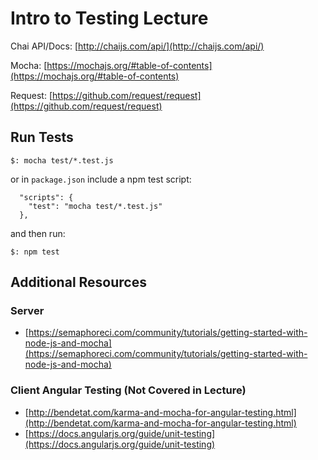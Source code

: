 # Intro to Testing Lecture

Chai API/Docs: [http://chaijs.com/api/](http://chaijs.com/api/)

Mocha: [https://mochajs.org/#table-of-contents](https://mochajs.org/#table-of-contents)

Request: [https://github.com/request/request](https://github.com/request/request)

## Run Tests

```
$: mocha test/*.test.js
```
or in `package.json` include a npm test script:

```
  "scripts": {
    "test": "mocha test/*.test.js"
  },
```

and then run:

```
$: npm test
```

## Additional Resources
### Server
- [https://semaphoreci.com/community/tutorials/getting-started-with-node-js-and-mocha](https://semaphoreci.com/community/tutorials/getting-started-with-node-js-and-mocha)

### Client Angular Testing (Not Covered in Lecture)
- [http://bendetat.com/karma-and-mocha-for-angular-testing.html](http://bendetat.com/karma-and-mocha-for-angular-testing.html)
- [https://docs.angularjs.org/guide/unit-testing](https://docs.angularjs.org/guide/unit-testing)
